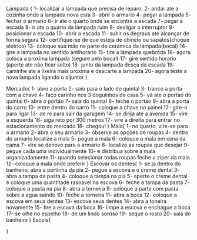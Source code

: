 Lampada {
    1- localizar a lampada que precisa de reparo.
    2- andar ate a cozinha onde a lampada nova esta
    3- abrir o armario
    4- pegar a lampada
    5- fechar o armario
    6- ir ate o quarto onde se encontra a escada
    7- pegar a escada 
    8- ir ate o quarto da lampada ruim
    8- desligar o interruptor
    9- posicionar a escada
    10- abrir a escada
    11- subir os degraus ate alcançar de forma segura
    12- certifique-se de que esteja de chinelo ou sapatos(choque eletrico)
    13- coloque sua mão na parte de ceramica da lampada(bocal)
    14- gire a lampada no sentido antihorario
    15- tire a lampada quebrada
    16- agora coloca a proxima lampada (segure pelo bocal)
    17- gire sentido horario (aperte ate não ficar solto)
    18- junto da lampada desça da escada
    19- caminhe ate a lixeira mais proxima e descarte a lampada
    20- agora teste a nova lampada ligando o dijuntor
}

Mercado{
    1- abro a porta
    2- saio para o lado do quintal
    3- tranco a porta com a chave
    4- faço carinho nos 3 doguinhos de casa
    5- vá ate o portao do quintal
    6- abra o portão
    7- saia do quintal
    8- feche o portao
    9- abra a porta do carro
    10- entre dentro do carro
    11- coloque a chave no painel
    12- gire-o para ligar
    13- de re para sair da garagem
    14- se dirija ate a avenida
    15- vire a esquerda
    16- siga reto por 300 metros
    17- vire a direita para entrar no estacionamento do mercado
    18- chegou!
}
Mala{
    1- no quarto, vire-se para o armario
    2- abra o seu armario
    3- observe as opções de roupas
    4- dentro do armario localize a mala
    5- pegue a mala
    6- coloque a mala em cima da cama
    7- vire se denovo para o armario
    8- localize as roupas que desejar
    9- pegue cada uma individualmente
    10- e distribua sobre a mala organizadamente
    11- quando selecionar todas roupas feche o ziper da mala
    12- coloque a mala onde preferir
}
Escovar os dentes{
    1- se ja dentro do banheiro, abra a portinha da pia
    2- pegue a escova e o creme dental
    3- abra a tampa da pasta
    4- coloque a tampa na pia
    5- aperte o creme dental e coloque uma quantitade rasoavel na escova
    6- feche a tampa da pasta
    7- coloque a pasta na pia
    8- abra a torneira
    9- coloque a parte com pasta sobre a agua saindo
    10- feche a torneira
    11- abra a boca
    12- coloque a escova em seus dentes
    13- escove seus dentes
    14- abra a toneira novamente
    15- tire a escova da boca
    16- limpe a escova e enchague a boca
    17- se olhe no espelho
    18- de um lindo sorriso
    19- seque o rosto
    20- saia do banheiro
}
Escola{
    
}